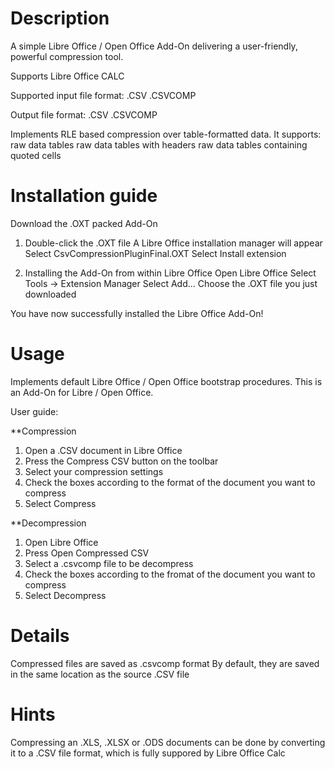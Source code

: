 Description
=========================

A simple Libre Office / Open Office Add-On delivering a user-friendly, powerful
compression tool.

Supports Libre Office CALC

Supported input file format:
 .CSV
 .CSVCOMP

Output file format:
 .CSV
 .CSVCOMP

Implements RLE based compression over table-formatted data.
It supports:
 raw data tables
 raw data tables with headers
 raw data tables containing quoted cells


Installation guide
=========================

Download the .OXT packed Add-On

1. Double-click the .OXT file
   A Libre Office installation manager will appear
   Select CsvCompressionPluginFinal.OXT 
   Select Install extension

2. Installing the Add-On from within Libre Office
   Open Libre Office
   Select Tools -> Extension Manager
   Select Add...
   Choose the .OXT file you just downloaded

You have now successfully installed the Libre Office Add-On!

Usage
=========================

Implements default Libre Office / Open Office bootstrap procedures.
This is an Add-On for Libre / Open Office.

User guide:

  **Compression
  1. Open a .CSV document in Libre Office
  2. Press the Compress CSV button on the toolbar
  3. Select your compression settings
  4. Check the boxes according to the format of the document you want to compress
  5. Select Compress
  
  **Decompression
  1. Open Libre Office
  2. Press Open Compressed CSV
  3. Select a .csvcomp file to be decompress
  4. Check the boxes according to the fromat of the document you want to compress
  5. Select Decompress
  

Details
=========================

Compressed files are saved as .csvcomp format
By default, they are saved in the same location as the source .CSV file


Hints
=========================

Compressing an .XLS, .XLSX or .ODS documents can be done by converting it to a .CSV file format, which is fully suppored by Libre Office Calc
